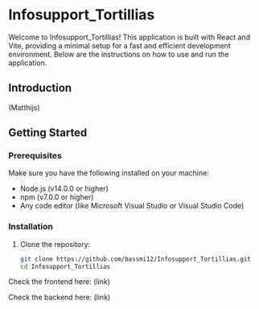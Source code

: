 # Infosupport_Tortillias

Welcome to Infosupport_Tortillias! This application is built with React and Vite, providing a minimal setup for a fast and efficient development environment. Below are the instructions on how to use and run the application.

## Introduction
(Matthijs)

## Getting Started

### Prerequisites

Make sure you have the following installed on your machine:

- Node.js (v14.0.0 or higher)
- npm (v7.0.0 or higher)
- Any code editor (like Microsoft Visual Studio or Visual Studio Code)

### Installation

1. Clone the repository:
   ```bash
   git clone https://github.com/bassmi12/Infosupport_Tortillias.git
   cd Infosupport_Tortillias
   ```
Check the frontend here:
   (link)

Check the backend here:
   (link)
